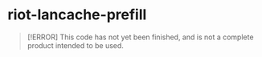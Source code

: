 # riot-lancache-prefill

> [!ERROR]
> This code has not yet been finished, and is not a complete product intended to be used.